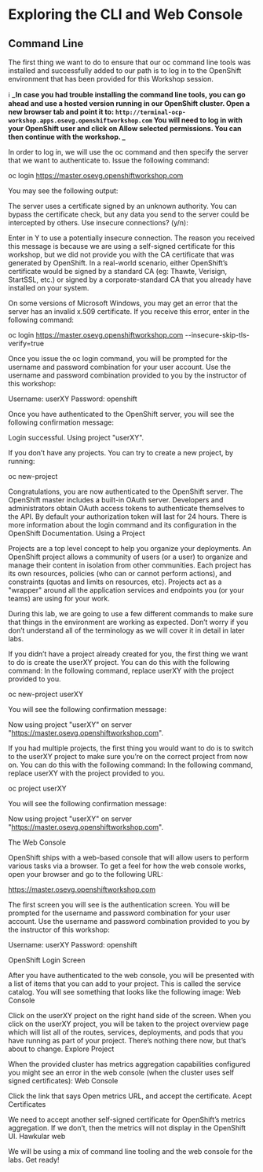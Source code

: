 # Exploring the CLI and Web Console  

## Command Line  

The first thing we want to do to ensure that our oc command line tools was installed and successfully added to our path is to log in to the OpenShift environment that has been provided for this Workshop session.
	

:information_source: **_In case you had trouble installing the command line tools, you can go ahead and use a hosted version running in our OpenShift cluster. Open a new browser tab and point it to: ```http://terminal-ocp-workshop.apps.osevg.openshiftworkshop.com``` You will need to log in with your OpenShift user and click on Allow selected permissions. You can then continue with the workshop. _**

In order to log in, we will use the oc command and then specify the server that we want to authenticate to. Issue the following command:

oc login https://master.osevg.openshiftworkshop.com

You may see the following output:

The server uses a certificate signed by an unknown authority.
You can bypass the certificate check, but any data you send to the server could be intercepted by others.
Use insecure connections? (y/n):

Enter in Y to use a potentially insecure connection. The reason you received this message is because we are using a self-signed certificate for this workshop, but we did not provide you with the CA certificate that was generated by OpenShift. In a real-world scenario, either OpenShift’s certificate would be signed by a standard CA (eg: Thawte, Verisign, StartSSL, etc.) or signed by a corporate-standard CA that you already have installed on your system.
	

On some versions of Microsoft Windows, you may get an error that the server has an invalid x.509 certificate. If you receive this error, enter in the following command:

oc login https://master.osevg.openshiftworkshop.com --insecure-skip-tls-verify=true

Once you issue the oc login command, you will be prompted for the username and password combination for your user account. Use the username and password combination provided to you by the instructor of this workshop:

Username: userXY
Password: openshift

Once you have authenticated to the OpenShift server, you will see the following confirmation message:

Login successful.
Using project "userXY".

	

If you don’t have any projects. You can try to create a new project, by running:

oc new-project <projectname>

Congratulations, you are now authenticated to the OpenShift server. The OpenShift master includes a built-in OAuth server. Developers and administrators obtain OAuth access tokens to authenticate themselves to the API. By default your authorization token will last for 24 hours. There is more information about the login command and its configuration in the OpenShift Documentation.
Using a Project

Projects are a top level concept to help you organize your deployments. An OpenShift project allows a community of users (or a user) to organize and manage their content in isolation from other communities. Each project has its own resources, policies (who can or cannot perform actions), and constraints (quotas and limits on resources, etc). Projects act as a "wrapper" around all the application services and endpoints you (or your teams) are using for your work.

During this lab, we are going to use a few different commands to make sure that things in the environment are working as expected. Don’t worry if you don’t understand all of the terminology as we will cover it in detail in later labs.

If you didn’t have a project already created for you, the first thing we want to do is create the userXY project. You can do this with the following command:
	In the following command, replace userXY with the project provided to you.

oc new-project userXY

You will see the following confirmation message:

Now using project "userXY" on server "https://master.osevg.openshiftworkshop.com".

If you had multiple projects, the first thing you would want to do is to switch to the userXY project to make sure you’re on the correct project from now on. You can do this with the following command:
	In the following command, replace userXY with the project provided to you.

oc project userXY

You will see the following confirmation message:

Now using project "userXY" on server "https://master.osevg.openshiftworkshop.com".

The Web Console

OpenShift ships with a web-based console that will allow users to perform various tasks via a browser. To get a feel for how the web console works, open your browser and go to the following URL:

https://master.osevg.openshiftworkshop.com

The first screen you will see is the authentication screen. You will be prompted for the username and password combination for your user account. Use the username and password combination provided to you by the instructor of this workshop:

Username: userXY
Password: openshift

OpenShift Login Screen

After you have authenticated to the web console, you will be presented with a list of items that you can add to your project. This is called the service catalog. You will see something that looks like the following image:
Web Console

Click on the userXY project on the right hand side of the screen. When you click on the userXY project, you will be taken to the project overview page which will list all of the routes, services, deployments, and pods that you have running as part of your project. There’s nothing there now, but that’s about to change.
Explore Project

When the provided cluster has metrics aggregation capabilities configured you might see an error in the web console (when the cluster uses self signed certificates):
Web Console

Click the link that says Open metrics URL, and accept the certificate.
Acept Certificates

We need to accept another self-signed certificate for OpenShift’s metrics aggregation. If we don’t, then the metrics will not display in the OpenShift UI.
Hawkular web

We will be using a mix of command line tooling and the web console for the labs. Get ready!

